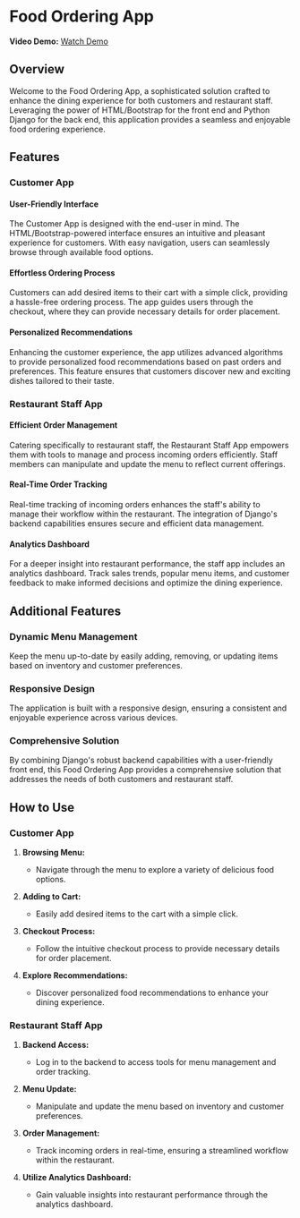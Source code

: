 # Food Ordering App

**Video Demo:** [Watch Demo](https://youtu.be/AFO4mSMQnOs)

## Overview

Welcome to the Food Ordering App, a sophisticated solution crafted to enhance the dining experience for both customers and restaurant staff. Leveraging the power of HTML/Bootstrap for the front end and Python Django for the back end, this application provides a seamless and enjoyable food ordering experience.

## Features

### Customer App

#### User-Friendly Interface
The Customer App is designed with the end-user in mind. The HTML/Bootstrap-powered interface ensures an intuitive and pleasant experience for customers. With easy navigation, users can seamlessly browse through available food options.

#### Effortless Ordering Process
Customers can add desired items to their cart with a simple click, providing a hassle-free ordering process. The app guides users through the checkout, where they can provide necessary details for order placement.

#### Personalized Recommendations
Enhancing the customer experience, the app utilizes advanced algorithms to provide personalized food recommendations based on past orders and preferences. This feature ensures that customers discover new and exciting dishes tailored to their taste.

### Restaurant Staff App

#### Efficient Order Management
Catering specifically to restaurant staff, the Restaurant Staff App empowers them with tools to manage and process incoming orders efficiently. Staff members can manipulate and update the menu to reflect current offerings.

#### Real-Time Order Tracking
Real-time tracking of incoming orders enhances the staff's ability to manage their workflow within the restaurant. The integration of Django's backend capabilities ensures secure and efficient data management.

#### Analytics Dashboard
For a deeper insight into restaurant performance, the staff app includes an analytics dashboard. Track sales trends, popular menu items, and customer feedback to make informed decisions and optimize the dining experience.

## Additional Features

### Dynamic Menu Management
Keep the menu up-to-date by easily adding, removing, or updating items based on inventory and customer preferences.

### Responsive Design
The application is built with a responsive design, ensuring a consistent and enjoyable experience across various devices.

### Comprehensive Solution
By combining Django's robust backend capabilities with a user-friendly front end, this Food Ordering App provides a comprehensive solution that addresses the needs of both customers and restaurant staff.

## How to Use

### Customer App

1. **Browsing Menu:**
   - Navigate through the menu to explore a variety of delicious food options.

2. **Adding to Cart:**
   - Easily add desired items to the cart with a simple click.

3. **Checkout Process:**
   - Follow the intuitive checkout process to provide necessary details for order placement.

4. **Explore Recommendations:**
   - Discover personalized food recommendations to enhance your dining experience.

### Restaurant Staff App

1. **Backend Access:**
   - Log in to the backend to access tools for menu management and order tracking.

2. **Menu Update:**
   - Manipulate and update the menu based on inventory and customer preferences.

3. **Order Management:**
   - Track incoming orders in real-time, ensuring a streamlined workflow within the restaurant.

4. **Utilize Analytics Dashboard:**
   - Gain valuable insights into restaurant performance through the analytics dashboard.
